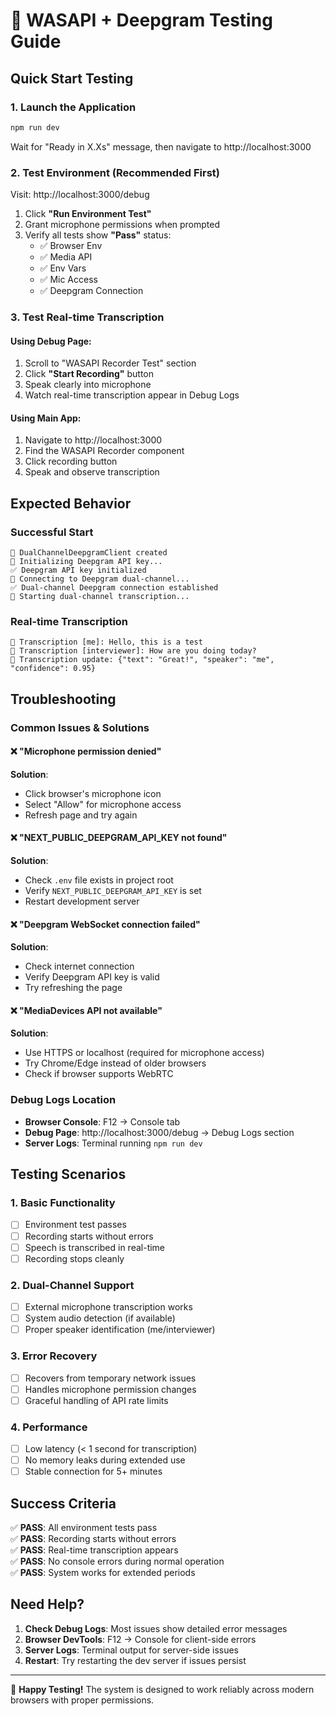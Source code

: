 # 🎤 WASAPI + Deepgram Testing Guide

## Quick Start Testing

### 1. Launch the Application

```bash
npm run dev
```

Wait for "Ready in X.Xs" message, then navigate to http://localhost:3000

### 2. Test Environment (Recommended First)

Visit: http://localhost:3000/debug

1. Click **"Run Environment Test"**
2. Grant microphone permissions when prompted
3. Verify all tests show **"Pass"** status:
   - ✅ Browser Env
   - ✅ Media API
   - ✅ Env Vars
   - ✅ Mic Access
   - ✅ Deepgram Connection

### 3. Test Real-time Transcription

#### Using Debug Page:

1. Scroll to "WASAPI Recorder Test" section
2. Click **"Start Recording"** button
3. Speak clearly into microphone
4. Watch real-time transcription appear in Debug Logs

#### Using Main App:

1. Navigate to http://localhost:3000
2. Find the WASAPI Recorder component
3. Click recording button
4. Speak and observe transcription

## Expected Behavior

### Successful Start

```
🎯 DualChannelDeepgramClient created
🔑 Initializing Deepgram API key...
✅ Deepgram API key initialized
🔌 Connecting to Deepgram dual-channel...
✅ Dual-channel Deepgram connection established
🎤 Starting dual-channel transcription...
```

### Real-time Transcription

```
📝 Transcription [me]: Hello, this is a test
📝 Transcription [interviewer]: How are you doing today?
🔄 Transcription update: {"text": "Great!", "speaker": "me", "confidence": 0.95}
```

## Troubleshooting

### Common Issues & Solutions

#### ❌ "Microphone permission denied"

**Solution**:

- Click browser's microphone icon
- Select "Allow" for microphone access
- Refresh page and try again

#### ❌ "NEXT_PUBLIC_DEEPGRAM_API_KEY not found"

**Solution**:

- Check `.env` file exists in project root
- Verify `NEXT_PUBLIC_DEEPGRAM_API_KEY` is set
- Restart development server

#### ❌ "Deepgram WebSocket connection failed"

**Solution**:

- Check internet connection
- Verify Deepgram API key is valid
- Try refreshing the page

#### ❌ "MediaDevices API not available"

**Solution**:

- Use HTTPS or localhost (required for microphone access)
- Try Chrome/Edge instead of older browsers
- Check if browser supports WebRTC

### Debug Logs Location

- **Browser Console**: F12 → Console tab
- **Debug Page**: http://localhost:3000/debug → Debug Logs section
- **Server Logs**: Terminal running `npm run dev`

## Testing Scenarios

### 1. Basic Functionality

- [ ] Environment test passes
- [ ] Recording starts without errors
- [ ] Speech is transcribed in real-time
- [ ] Recording stops cleanly

### 2. Dual-Channel Support

- [ ] External microphone transcription works
- [ ] System audio detection (if available)
- [ ] Proper speaker identification (me/interviewer)

### 3. Error Recovery

- [ ] Recovers from temporary network issues
- [ ] Handles microphone permission changes
- [ ] Graceful handling of API rate limits

### 4. Performance

- [ ] Low latency (< 1 second for transcription)
- [ ] No memory leaks during extended use
- [ ] Stable connection for 5+ minutes

## Success Criteria

✅ **PASS**: All environment tests pass  
✅ **PASS**: Recording starts without errors  
✅ **PASS**: Real-time transcription appears  
✅ **PASS**: No console errors during normal operation  
✅ **PASS**: System works for extended periods

## Need Help?

1. **Check Debug Logs**: Most issues show detailed error messages
2. **Browser DevTools**: F12 → Console for client-side errors
3. **Server Logs**: Terminal output for server-side issues
4. **Restart**: Try restarting the dev server if issues persist

---

🎉 **Happy Testing!** The system is designed to work reliably across modern browsers with proper permissions.
